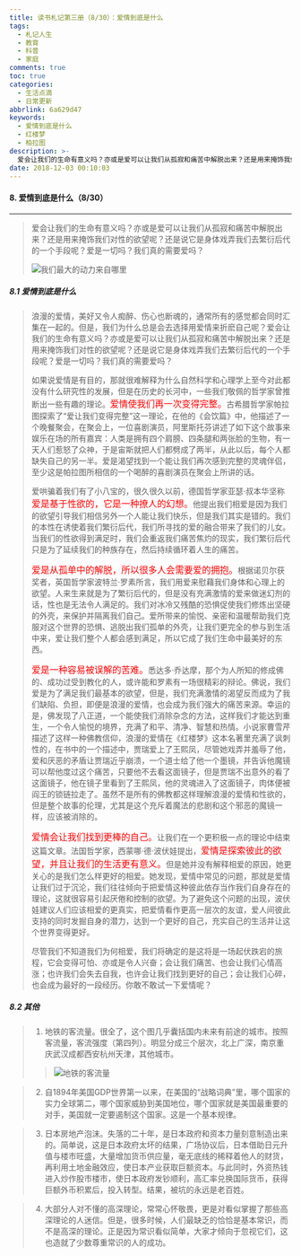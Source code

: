 ```yaml
---
title: 读书札记第三册（8/30）：爱情到底是什么
tags:
  - 札记人生
  - 教育
  - 科普
  - 家庭
comments: true
toc: true
categories:
  - 生活点滴
  - 日常更新
abbrlink: 6a629d47
keywords:
  - 爱情到底是什么
  - 红楼梦
  - 柏拉图
description: >-
  爱会让我们的生命有意义吗？亦或是爱可以让我们从孤寂和痛苦中解脱出来？还是用来掩饰我们对性的欲望呢？还是说它是身体戏弄我们去繁衍后代的一个手段呢？爱是一切吗？我们真的需要爱吗？
date: 2018-12-03 00:10:03
---
```

<script type="text/javascript" src="/js/src/bai.js"></script>

#### 8. 爱情到底是什么（8/30）
---
> 爱会让我们的生命有意义吗？亦或是爱可以让我们从孤寂和痛苦中解脱出来？还是用来掩饰我们对性的欲望呢？还是说它是身体戏弄我们去繁衍后代的一个手段呢？爱是一切吗？我们真的需要爱吗？
> 
> ![我们最大的动力来自哪里](https://ws2.sinaimg.cn/large/006tNbRwgy1fxrp8plk0wj30ma0eoacd.jpg)

##### 8.1 爱情到底是什么
> 浪漫的爱情，美好又令人痴醉、伤心也断魂的，通常所有的感觉都会同时汇集在一起的。但是，我们为什么总是会去选择用爱情来折麽自己呢？爱会让我们的生命有意义吗？亦或是爱可以让我们从孤寂和痛苦中解脱出来？还是用来掩饰我们对性的欲望呢？还是说它是身体戏弄我们去繁衍后代的一个手段呢？爱是一切吗？我们真的需要爱吗？
> 
> 如果说爱情是有目的，那就很难解释为什么自然科学和心理学上至今对此都没有什么研究性的发展，但是在历史的长河中，一些我们敬佩的哲学家曾推断出一些有趣的理论。<font color="red" size=3>爱情使我们再一次变得完整。</font>古希腊哲学家帕拉图探索了“爱让我们变得完整”这一理论，在他的《会饮篇》中，他描述了一个晚餐聚会，在聚会上，一位喜剧演员，阿里斯托芬讲述了如下这个故事来娱乐在场的所有嘉宾：人类是拥有四个肩膀、四条腿和两张脸的生物，有一天人们惹怒了众神，于是宙斯就把人们都劈成了两半，从此以后，每个人都缺失自己的另一半。爱是渴望找到一个能让我们再次感到完整的灵魂伴侣，至少这是帕拉图所相信的一个喝醉的喜剧演员在聚会上所讲的话。
> 
> 爱哄骗着我们有了小八宝的，很久很久以前，德国哲学家亚瑟·叔本华坚称<font color="red" size=3>爱是基于性欲的，它是一种撩人的幻想。</font>他提出我们相爱是因为我们的欲望引导我们相信另外一个人能让我们快乐，但是我们其实是错的。我们的本性在诱使着我们繁衍后代，我们所寻找的爱的融合带来了我们的儿女。当我们的性欲得到满足时，我们会重返我们痛苦焦灼的现实，我们繁衍后代只是为了延续我们的种族存在，然后持续循环着人生的痛苦。
> 
> <font color="red" size=3>爱是从孤单中的解脱，所以很多人会需要爱的拥抱。</font>根据诺贝尔获奖者，英国哲学家波特兰·罗素所言，我们用爱来慰藉我们身体和心理上的欲望。人来生来就是为了繁衍后代的，但是没有充满激情的爱来做迷幻剂的话，性也是无法令人满足的。我们对冰冷又残酷的恐惧促使我们修炼出坚硬的外壳，来保护并隔离我们自己。爱所带来的愉悦、亲密和温暖帮助我们克服对这个世界的恐惧、逃脱出我们孤单的外壳，让我们更完全的参与到生活中来，爱让我们整个人都会感到满足，所以它成了我们生命中最美好的东西。
> 
>  <font color="red" size=3>爱是一种容易被误解的苦难。</font>悉达多·乔达摩，那个为人所知的修成佛的、成功过受到教化的人，或许能和罗素有一场很精彩的辩论。佛说，我们爱是为了满足我们最基本的欲望，但是，我们充满激情的渴望反而成为了我们缺陷、负担，即便是浪漫的爱情，也会成为我们强大的痛苦来源。幸运的是，佛发现了八正道，一个能使我们消除杂念的方法，这样我们才能达到重生，一个令人愉悦的境界，充满了和平、清净、智慧和热情。小说家曹雪芹描述了这样一种佛教信仰，浪漫的爱情在《红楼梦》这本名著里充满了讽刺性的，在书中的一个描述中，贾瑞爱上了王熙凤，尽管她戏弄并羞辱了他，爱和厌恶的矛盾让贾瑞近乎崩溃，一个道士给了他一个墨镜，并告诉他魔镜可以帮他度过这个痛苦，只要他不去看这面镜子，但是贾瑞不出意外的看了这面镜子，他在镜子里看到了王熙凤，他的灵魂进入了这面镜子，肉体便被阎王的锁链拉走了。虽然不是所有的佛教都这样理解浪漫的爱情和性欲的，但是整个故事的伦理，尤其是这个充斥着魔法的悲剧和这个邪恶的魔镜一样，应该被消除的。
> 
> <font color="red" size=3>爱情会让我们找到更棒的自己。</font>让我们在一个更积极一点的理论中结束这篇文章。法国哲学家，西蒙哪·德·波伏娃提出，<font color="red" size=3>爱情是探索彼此的欲望，并且让我们的生活更有意义。</font>但是她并没有解释相爱的原因，她更关心的是我们怎么样更好的相爱。她发现，爱情中常见的问题，那就是爱情让我们过于沉沦，我们往往倾向于把爱情这种彼此依存当作我们自身存在的理论，这就很容易引起厌倦和控制的欲望。为了避免这个问题的出现，波伏娃建议人们应该相爱的更真实，把爱情看作更高一层次的友谊，爱人间彼此支持的同时发掘自身的潜力，达到一个更好的自己，充实自己的生活并让这个世界变得更好。
> 
> 尽管我们不知道我们为何相爱，我们将确定的是这将是一场起伏跌宕的旅程，它会变得可怕、亦或是令人兴奋；会让我们痛苦、也会让我们心情高涨；也许我们会失去自我，也许会让我们找到更好的自己；会让我们心碎，也会成为最好的一段经历。你敢不敢试一下爱情呢？

##### 8.2 其他
> 1. 地铁的客流量。很全了，这个图几乎囊括国内未来有前途的城市。按照客流量，客流强度（第四列）。明显分成三个层次，北上广深，南京重庆武汉成都西安杭州天津，其他城市。
>>
>> ![地铁的客流量](https://ws2.sinaimg.cn/large/006tNbRwgy1fxt5f286e4j30ih0m877h.jpg)

> 2. 自1894年美国GDP世界第一以来，在美国的“战略词典”里，哪个国家的实力全球第二，哪个国家威胁到美国地位，哪个国家就是美国最重要的对手，美国就一定要遏制这个国家。这是一个基本规律。 

> 3. 日本房地产泡沫。失落的二十年，是日本政府和资本力量刻意制造出来的。简单说，这是日本政府太坏的结果，广场协议后，日本借助日元升值与楼市旺盛，大量增加货币供应量，毫无底线的稀释着他人的财货，再利用土地金融效应，使日本产业获取巨额资本。与此同时，外资热钱进入炒作股市楼市，使日本政府发钞顺利，高汇率兑换国际货币，获得巨额外币积累后，投入转型。结果，被坑的永远是老百姓。

> 4. 大部分人对不懂的高深理论，常常心怀敬畏，更是对看似掌握了那些高深理论的人迷信。但是，很多时候，人们最缺乏的恰恰是基本常识，而不是高深的理论。正是因为常识看似简单，大家才倾向于忽视它们，这也造就了少数尊重常识的人的成功。 

